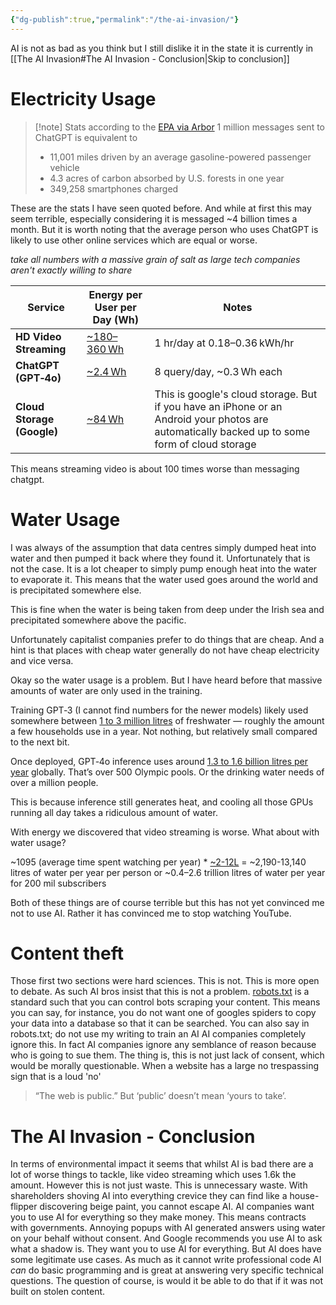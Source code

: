 ```yaml
---
{"dg-publish":true,"permalink":"/the-ai-invasion/"}
---
```


AI is not as bad as you think but I still dislike it in the state it is currently in
[[The AI Invasion#The AI Invasion - Conclusion\|Skip to conclusion]]
# Electricity Usage
>[!note] Stats according to the [EPA via Arbor](https://www.arbor.eco/blog/ai-environmental-impact)
1 million messages sent to ChatGPT is equivalent to
> - 11,001 miles driven by an average gasoline-powered passenger vehicle
> - 4.3 acres of carbon absorbed by U.S. forests in one year
> - 349,258 smartphones charged

These are the stats I have seen quoted before. And while at first this may seem terrible, especially considering it is messaged ~4 billion times a month. But it is worth noting that the average person who uses ChatGPT is likely to use other online services which are equal or worse.

*take all numbers with a massive grain of salt as large tech companies aren't exactly willing to share*

| Service                    | Energy per User per Day (Wh)                                                                                    | Notes                                                                                                                                         |
| -------------------------- | --------------------------------------------------------------------------------------------------------------- | --------------------------------------------------------------------------------------------------------------------------------------------- |
| **HD Video Streaming**     | [~180–360 Wh](https://www.weforum.org/stories/2020/03/carbon-footprint-netflix-video-streaming-climate-change/) | 1 hr/day at 0.18–0.36 kWh/hr                                                                                                                  |
| **ChatGPT (GPT‑4o)**       | [~2.4 Wh](https://epoch.ai/gradient-updates/how-much-energy-does-chatgpt-use)                                   | 8 query/day, ~0.3 Wh each                                                                                                                     |
| **Cloud Storage (Google)** | [~84 Wh](https://techcrunch.com/2025/07/01/googles-data-center-energy-use-doubled-in-four-years/)               | This is google's cloud storage. But if you have an iPhone or an Android your photos are automatically backed up to some form of cloud storage |
This means streaming video is about 100 times worse than messaging chatgpt.
# Water Usage

I was always of the assumption that data centres simply dumped heat into water and then pumped it back where they found it. Unfortunately that is not the case. It is a lot cheaper to simply pump enough heat into the water to evaporate it.
This means that the water used goes around the world and is precipitated somewhere else.

This is fine when the water is being taken from deep under the Irish sea and precipitated somewhere above the pacific.

Unfortunately capitalist companies prefer to do things that are cheap. And a hint is that places with cheap water generally do not have cheap electricity and vice versa.

Okay so the water usage is a problem. But I have heard before that massive amounts of water are only used in the training.

Training GPT‑3 (I cannot find numbers for the newer models) likely used somewhere between [1 to 3 million litres](https://generative-ai-newsroom.com/the-often-overlooked-water-footprint-of-ai-models-46991e3094b6) of freshwater — roughly the amount a few households use in a year. Not nothing, but relatively small compared to the next bit.

Once deployed, GPT‑4o inference uses around [1.3 to 1.6 billion litres per year](https://arxiv.org/html/2505.09598v1) globally. That’s over 500 Olympic pools. Or the drinking water needs of over a million people.

This is because inference still generates heat, and cooling all those GPUs running all day takes a ridiculous amount of water.

With energy we discovered that video streaming is worse. What about with water usage?

~1095 (average time spent watching per year) * [~2-12L](https://www.mozillafoundation.org/en/blog/ai-internet-carbon-footprint/) = ~2,190-13,140 litres of water per year per person or ~0.4–2.6 trillion litres of water per year for 200 mil subscribers

Both of these things are of course terrible but this has not yet convinced me not to use AI. Rather it has convinced me to stop watching YouTube.
# Content theft
Those first two sections were hard sciences. This is not. This is more open to debate.
As such AI bros insist that this is not a problem.
[robots.txt](https://en.wikipedia.org/wiki/Robots.txt) is a standard such that you can control bots scraping your content. This means you can say, for instance, you do not want one of googles spiders to copy your data into a database so that it can be searched. You can also say in robots.txt; do not use my writing to train an AI
AI companies completely ignore this. In fact AI companies ignore any semblance of reason because who is going to sue them.
The thing is, this is not just lack of consent, which would be morally questionable. When a website has a large no trespassing sign that is a loud 'no'

> “The web is public.” But ‘public’ doesn’t mean ‘yours to take’.

# The AI Invasion - Conclusion
In terms of environmental impact it seems that whilst AI is bad there are a lot of worse things to tackle, like video streaming which uses 1.6k the amount. However this is not just waste. This is unnecessary waste. With shareholders shoving AI into everything crevice they can find like a house-flipper discovering beige paint, you cannot escape AI. AI companies want you to use AI for everything so they make money. This means contracts with governments. Annoying popups with AI generated answers using water on your behalf without consent. And Google recommends you use AI to ask what a shadow is. They want you to use AI for everything. But AI does have some legitimate use cases. As much as it cannot write professional code AI *can* do basic programming and is great at answering very specific technical questions. The question of course, is would it be able to do that if it was not built on stolen content.